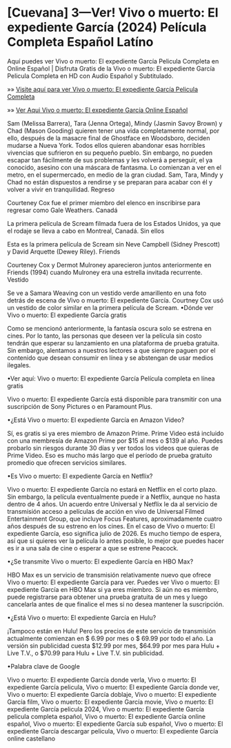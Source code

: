 # [Cuevana] 3—Ver! Vivo o muerto: El expediente García (2024) Película Completa Español Latíno


Aquí puedes ver Vivo o muerto: El expediente García Pelicula Completa en Online Español | Disfruta Gratis de la Vivo o muerto: El expediente García Pelicula Completa en HD con Audio Español y Subtitulado.

»» [Visite aquí para ver Vivo o muerto: El expediente García Pelicula Completa](https://f2movies.site/es/movie/1241426/vivo-o-muerto-el-expediente-garcia)

»» [Ver Aqui Vivo o muerto: El expediente García Online Español](https://f2movies.site/es/movie/1241426/vivo-o-muerto-el-expediente-garcia)

Sam (Melissa Barrera), Tara (Jenna Ortega), Mindy (Jasmin Savoy Brown) y Chad (Mason Gooding) quieren tener una vida completamente normal, por ello, después de la masacre final de Ghostface en Woodsboro, deciden mudarse a Nueva York. Todos ellos quieren abandonar esas horribles vivencias que sufrieron en su pequeño pueblo. Sin embargo, no pueden escapar tan fácilmente de sus problemas y les volverá a perseguir, el ya conocido, asesino con una máscara de fantasma. Lo comienzan a ver en el metro, en el supermercado, en medio de la gran ciudad. Sam, Tara, Mindy y Chad no están dispuestos a rendirse y se preparan para acabar con él y volver a vivir en tranquilidad.
Regreso

Courteney Cox fue el primer miembro del elenco en inscribirse para regresar como Gale Weathers.
Canadá

La primera película de Scream filmada fuera de los Estados Unidos, ya que el rodaje se lleva a cabo en Montreal, Canadá.
Sin ellos

Esta es la primera película de Scream sin Neve Campbell (Sidney Prescott) y David Arquette (Dewey Riley).
Friends

Courteney Cox y Dermot Mulroney aparecieron juntos anteriormente en Friends (1994) cuando Mulroney era una estrella invitada recurrente.
Vestido

Se ve a Samara Weaving con un vestido verde amarillento en una foto detrás de escena de Vivo o muerto: El expediente García. Courtney Cox usó un vestido de color similar en la primera película de Scream.
•Dónde ver Vivo o muerto: El expediente García gratis

Como se mencionó anteriormente, la fantasía oscura solo se estrena en cines. Por lo tanto, las personas que deseen ver la película sin costo tendrán que esperar su lanzamiento en una plataforma de prueba gratuita. Sin embargo, alentamos a nuestros lectores a que siempre paguen por el contenido que desean consumir en línea y se abstengan de usar medios ilegales.

•Ver aquí: Vivo o muerto: El expediente García Película completa en línea gratis

Vivo o muerto: El expediente García está disponible para transmitir con una suscripción de Sony Pictures o en Paramount Plus.

•¿Está Vivo o muerto: El expediente García en Amazon Video?

Sí, es gratis si ya eres miembro de Amazon Prime. Prime Video está incluido con una membresía de Amazon Prime por $15 al mes o $139 al año. Puedes probarlo sin riesgos durante 30 días y ver todos los videos que quieras de Prime Video. Eso es mucho más largo que el período de prueba gratuito promedio que ofrecen servicios similares.

•Es Vivo o muerto: El expediente García en Netflix?

Vivo o muerto: El expediente García no estará en Netflix en el corto plazo. Sin embargo, la película eventualmente puede ir a Netflix, aunque no hasta dentro de 4 años. Un acuerdo entre Universal y Netflix le da al servicio de transmisión acceso a películas de acción en vivo de Universal Filmed Entertainment Group, que incluye Focus Features, aproximadamente cuatro años después de su estreno en los cines. En el caso de Vivo o muerto: El expediente García, eso significa julio de 2026. Es mucho tiempo de espera, así que si quieres ver la película lo antes posible, lo mejor que puedes hacer es ir a una sala de cine o esperar a que se estrene Peacock.

•¿Se transmite Vivo o muerto: El expediente García en HBO Max?

HBO Max es un servicio de transmisión relativamente nuevo que ofrece Vivo o muerto: El expediente García para ver. Puedes ver Vivo o muerto: El expediente García en HBO Max si ya eres miembro. Si aún no es miembro, puede registrarse para obtener una prueba gratuita de un mes y luego cancelarla antes de que finalice el mes si no desea mantener la suscripción.

•¿Está Vivo o muerto: El expediente García en Hulu?

¡Tampoco están en Hulu! Pero los precios de este servicio de transmisión actualmente comienzan en $ 6.99 por mes o $ 69.99 por todo el año. La versión sin publicidad cuesta $12.99 por mes, $64.99 por mes para Hulu + Live T.V., o $70.99 para Hulu + Live T.V. sin publicidad.

•Palabra clave de Google

Vivo o muerto: El expediente García donde verla, Vivo o muerto: El expediente García pelicula, Vivo o muerto: El expediente García donde ver, Vivo o muerto: El expediente García doblaje, Vivo o muerto: El expediente García film, Vivo o muerto: El expediente García movie, Vivo o muerto: El expediente García pelicula 2024, Vivo o muerto: El expediente García pelicula completa español, Vivo o muerto: El expediente García online español, Vivo o muerto: El expediente García sub español, Vivo o muerto: El expediente García descargar pelicula, Vivo o muerto: El expediente García online castellano
